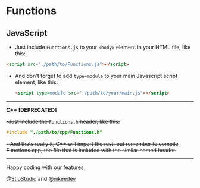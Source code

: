 # Functions

## **JavaScript**
- Just include `Functions.js` to your `<body>` element in your HTML file, like this: 
```html
<script src="./path/to/Functions.js"></script>
```

- And don't forget to add `type=module` to your main Javascript script element, like this:
  ```html
  <script type=module src="./path/to/your/main.js"></script>
  ```

---



**C++ [DEPRECATED]**

~~-Just include the `Functions.h` header, like this:~~
```c++
#include "./path/to/cpp/Functions.h"
```
~~- And thats really it, C++ will import the rest, but remember to compile Functions.cpp, the file that is included with the similar named header.~~


---


Happy coding with our features

[@StioStudio](https://github.com/StioStudio) and [@nikeedev](https://github.com/nikeedev)

